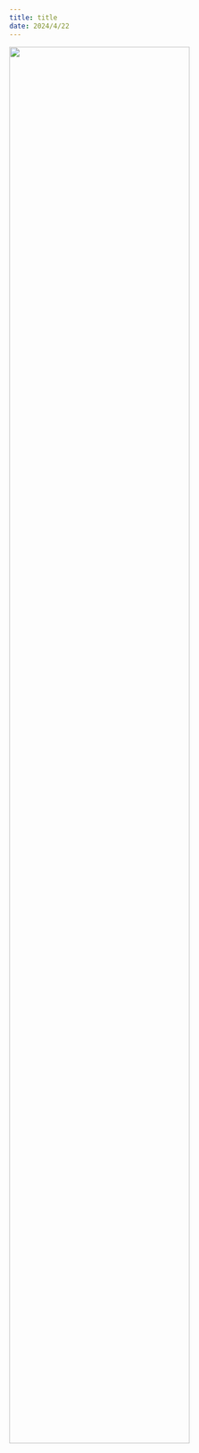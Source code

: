 ```yaml
---
title: title
date: 2024/4/22
---
```


<img style="width:80%;margin:auto" src="https://cdn.jsdelivr.net/gh/llds66/imageBed/githubImage/20240524/Web1%E5%BC%80%E5%8F%91.png"/>
